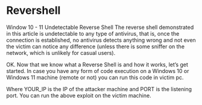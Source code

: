 # Revershell
Window 10 - 11 Undetectable Reverse Shell
The reverse shell demonstrated in this article is undetectable to any type of antivirus, that is, once the connection is established, no antivirus detects anything wrong and not even the victim can notice any difference (unless there is some sniffer on the network, which is unlikely for casual users).

OK. Now that we know what a Reverse Shell is and how it works, let’s get started. In case you have any form of code execution on a Windows 10 or Windows 11 machine (remote or not) you can run this code in victim pc.

Where YOUR_IP is the IP of the attacker machine and PORT is the listening port. You can run the above exploit on the victim machine.
